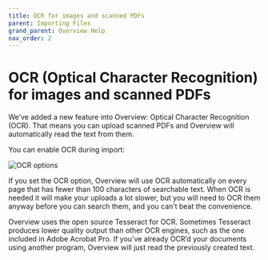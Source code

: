 ```yaml
---
title: OCR for images and scanned PDFs
parent: Importing Files
grand_parent: Overview Help
nav_order: 2
---
```


# OCR (Optical Character Recognition) for images and scanned PDFs

We’ve added a new feature into Overview: Optical Character Recognition (OCR). That means you can upload scanned PDFs and Overview will automatically read the text from them.

You can enable OCR during import:

![OCR options](https://blog.overviewdocs.com/wp-content/uploads/2015/10/Screen-Shot-2017-09-26-at-3.07.38-PM.png)

If you set the OCR option, Overview will use OCR automatically on every page that has fewer than 100 characters of searchable text. When OCR is needed it will make your uploads a lot slower, but you will need to OCR them anyway before you can search them, and you can’t beat the convenience.

Overview uses the open source Tesseract for OCR. Sometimes Tesseract produces lower quality output than other OCR engines, such as the one included in Adobe Acrobat Pro. If you’ve already OCR’d your documents using another program, Overview will just read the previously created text.
